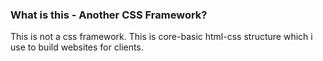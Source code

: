 ### What is this - Another CSS Framework?

This is not a css framework. This is core-basic html-css structure which i use to build websites for clients.

